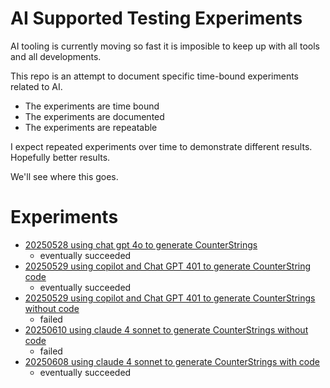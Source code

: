 # AI Supported Testing Experiments

AI tooling is currently moving so fast it is imposible to keep up with all tools and all developments.

This repo is an attempt to document specific time-bound experiments related to AI.

- The experiments are time bound
- The experiments are documented
- The experiments are repeatable

I expect repeated experiments over time to demonstrate different results. Hopefully better results.

We'll see where this goes.


# Experiments

- [20250528 using chat gpt 4o to generate CounterStrings](counterstrings/generating/20250528-gpt-40-generate-counterstring.md)
   - eventually succeeded
- [20250529 using copilot and Chat GPT 401 to generate CounterString code](counterstrings/generating/20250529-copilot-gpt-4-1-generate-code.md)
   - eventually succeeded
- [20250529 using copilot and Chat GPT 401 to generate CounterStrings without code](counterstrings/generating/20250529-copilot-gpt-4-1-generate-string.md)
   - failed
- [20250610 using claude 4 sonnet to generate CounterStrings without code](counterstrings/generating/20250601-claude-4-generate-string.md)
   - failed
- [20250608 using claude 4 sonnet to generate CounterStrings with code](counterstrings/generating/20250608-claude-4-sonnet-generate-code.md)
   - eventually succeeded

